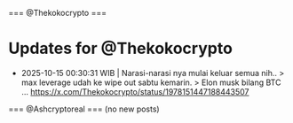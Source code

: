 === @Thekokocrypto ===

# Updates for @Thekokocrypto

- 2025-10-15 00:30:31 WIB | Narasi-narasi nya mulai keluar semua nih..  &gt; max leverage udah ke wipe out sabtu kemarin. &gt; Elon musk bilang BTC …
  https://x.com/Thekokocrypto/status/1978151447188443507

=== @Ashcryptoreal ===
(no new posts)

